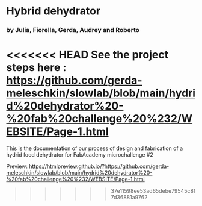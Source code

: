 

# Hybrid dehydrator
### by Julia, Fiorella, Gerda, Audrey and Roberto

<<<<<<< HEAD
See the project steps here : https://github.com/gerda-meleschkin/slowlab/blob/main/hydrid%20dehydrator%20-%20fab%20challenge%20%232/WEBSITE/Page-1.html
=======
This is the documentation of our process of design and fabrication of a hydrid food dehydrator for FabAcademy microchallenge #2

Preview:
https://htmlpreview.github.io/?https://github.com/gerda-meleschkin/slowlab/blob/main/hydrid%20dehydrator%20-%20fab%20challenge%20%232/WEBSITE/Page-1.html
>>>>>>> 37e11598ee53ad65debe79545c8f7d36881a9762
